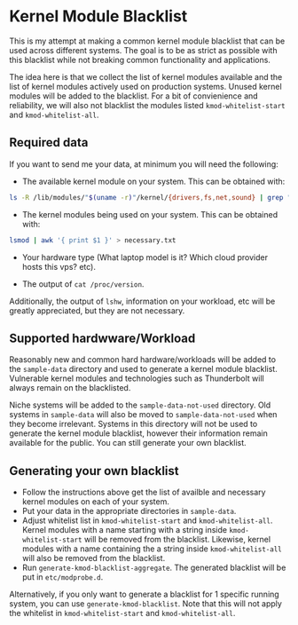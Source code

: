 # Kernel Module Blacklist

This is my attempt at making a common kernel module blacklist that can be used across different systems.
The goal is to be as strict as possible with this blacklist while not breaking common functionality and applications.

The idea here is that we collect the list of kernel modules available and the list of kernel modules actively used on production systems. Unused kernel modules will be added to the blacklist. For a bit of convienience and reliability, we will also not blacklist the modules listed `kmod-whitelist-start` and `kmod-whitelist-all`.

## Required data

If you want to send me your data, at minimum you will need the following:

- The available kernel module on your system. This can be obtained with:

```bash
ls -R /lib/modules/"$(uname -r)"/kernel/{drivers,fs,net,sound} | grep "\.ko" | sed 's/.ko.xz//g' > blacklist.txt
```

- The kernel modules being used on your system. This can be obtained with:

```bash
lsmod | awk '{ print $1 }' > necessary.txt
```

- Your hardware type (What laptop model is it? Which cloud provider hosts this vps? etc).

- The output of `cat /proc/version`.

Additionally, the output of `lshw`, information on your workload, etc will be greatly appreciated, but they are not necessary.

## Supported hardwware/Workload

Reasonably new and common hard hardware/workloads will be added to the `sample-data` directory and used to generate a kernel module blacklist. Vulnerable kernel modules and technologies such as Thunderbolt will always remain on the blacklisted.

Niche systems will be added to the `sample-data-not-used` directory. Old systems in `sample-data` will also be moved to `sample-data-not-used` when they become irrelevant. Systems in this directory will not be used to generate the kernel module blacklist, however their information remain available for the public. You can still generate your own blacklist.

## Generating your own blacklist

- Follow the instructions above get the list of availble and necessary kernel modules on each of your system.
- Put your data in the appropriate directories in `sample-data`.
- Adjust whitelist list in `kmod-whitelist-start` and `kmod-whitelist-all`. Kernel modules with a name starting with a string inside `kmod-whitelist-start` will be removed from the blacklist. Likewise, kernel modules with a name containing the a string inside `kmod-whitelist-all` will also be removed from the blacklist.
- Run `generate-kmod-blacklist-aggregate`. The generated blacklist will be put in `etc/modprobe.d`.

Alternatively, if you only want to generate a blacklist for 1 specific running system, you can use `generate-kmod-blacklist`. Note that this will not apply the whitelist in `kmod-whitelist-start` and `kmod-whitelist-all`.
